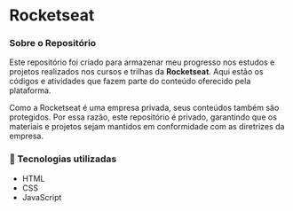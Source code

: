 # Rocketseat

### Sobre o Repositório
Este repositório foi criado para armazenar meu progresso nos estudos e projetos realizados nos cursos e trilhas da **Rocketseat**. Aqui estão os códigos e atividades que fazem parte do conteúdo oferecido pela plataforma.

Como a Rocketseat é uma empresa privada, seus conteúdos também são protegidos. Por essa razão, este repositório é privado, garantindo que os materiais e projetos sejam mantidos em conformidade com as diretrizes da empresa.

### 🚀 Tecnologias utilizadas 

- HTML
- CSS
- JavaScript